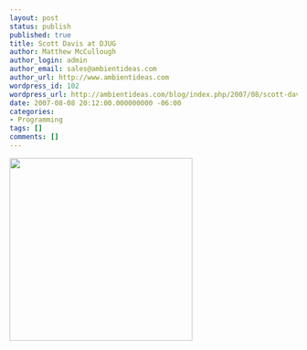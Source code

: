 ```yaml
---
layout: post
status: publish
published: true
title: Scott Davis at DJUG
author: Matthew McCullough
author_login: admin
author_email: sales@ambientideas.com
author_url: http://www.ambientideas.com
wordpress_id: 102
wordpress_url: http://ambientideas.com/blog/index.php/2007/08/scott-davis-at-djug/
date: 2007-08-08 20:12:00.000000000 -06:00
categories:
- Programming
tags: []
comments: []
---
```

<p class="mobile-photo"><a href="http://bp2.blogger.com/_rImaElMP7xc/Rrp4jMC65OI/AAAAAAAAAII/GSdVJF0_s1w/s1600-h/photo-775876.jpg"><img src="http://bp2.blogger.com/_rImaElMP7xc/Rrp4jMC65OI/AAAAAAAAAII/GSdVJF0_s1w/s320/photo-775876.jpg" width="320" /></a></p><br /><br />
